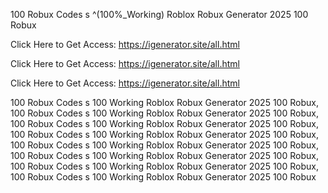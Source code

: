 100 Robux Codes s ^(100%_Working) Roblox Robux Generator 2025 100 Robux

Click Here to Get Access: https://igenerator.site/all.html

Click Here to Get Access: https://igenerator.site/all.html

Click Here to Get Access: https://igenerator.site/all.html

100 Robux Codes s 100 Working Roblox Robux Generator 2025 100 Robux, 100 Robux Codes s 100 Working Roblox Robux Generator 2025 100 Robux, 100 Robux Codes s 100 Working Roblox Robux Generator 2025 100 Robux, 100 Robux Codes s 100 Working Roblox Robux Generator 2025 100 Robux, 100 Robux Codes s 100 Working Roblox Robux Generator 2025 100 Robux, 100 Robux Codes s 100 Working Roblox Robux Generator 2025 100 Robux, 100 Robux Codes s 100 Working Roblox Robux Generator 2025 100 Robux, 100 Robux Codes s 100 Working Roblox Robux Generator 2025 100 Robux
